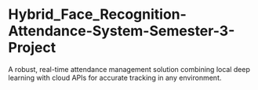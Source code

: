 # Hybrid_Face_Recognition-Attendance-System-Semester-3-Project
A robust, real-time attendance management solution combining local deep learning with cloud APIs for accurate tracking in any environment.
